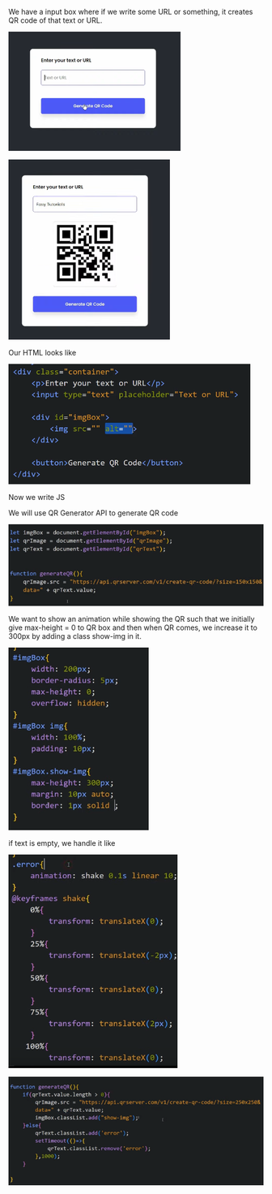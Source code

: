 We have a input box where if we write some URL or something, it creates QR code of that text or URL.

![alt text](image.png)

![alt text](image-1.png)

Our HTML looks like

![alt text](image-3.png)

Now we write JS

We will use QR Generator API to generate QR code

![alt text](image-5.png)

We want to show an animation while showing the QR such that we initially give max-height = 0 to QR box and then when QR comes, we increase it to 300px by adding a class show-img in it.

![alt text](image-4.png)

if text is empty, we handle it like

![alt text](image-6.png)

![alt text](image-7.png)
